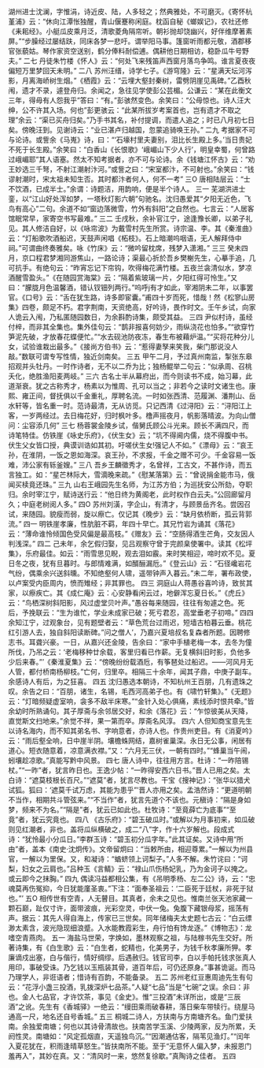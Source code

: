 <!-- { "loadSidebar": true } -->
湖州进士沈澜，字惟涓，诗近皮、陆，人多轻之；然典雅处，不可磨灭。《寄怀杭堇浦》云：“休向江潭怅独醒，青山偃蹇称闲庭。枕函自秘《螂娱记》，农社还修《耒耜经》。小艇瓜皮乘月泛，清歌菱角隔帘听。朝衫抛却饶幽兴，好伴维摩著素屏。”“步臊经过屡结趺，同床各梦一悲吁。谓举阳马事。篷窗听雨都元敬，酒郡移官张藐姑。琴作家资空送别，鹤分俸料耐偿逋。偶耕他日期相访，稳卧瓜牛号野夫。”
二七
丹徒朱竹楼《怀人》云：“何处飞来残笛声西窗月落鸟争鸣。谁言夏夜夜偏短万里梦回天未明。”
二八
苏州汪缙，诗学七子。《游穹隆》云：“星满天坛河泻影，月离海峤树生烟。”《栖霞》云：“云埋大壑封秦树，雷劈阴崖见禹碑。”乙酉秋闱，遗才不录，遽登舟归。余闻之，急往见学使彭公芸楣。公谦云：“某在此衡文三年，得毋有人怨我乎”答曰：“有。”彭骇然变色。余笑曰：“公毋惊也。诗人汪大绅，公不许其入场。何也”彭更骇云：“此某所拔岁考案首也，岂有遗才不取之理”余云：“渠已买舟归矣。”乃手书其名，补付提调，而遣人追之；时已八月初七日矣。傍晚汪到。见谢诗云：“业已湛卢归越国，忽蒙追骑唤王孙。”
二九
考据家不可与论诗。或訾余《马嵬》诗，曰：“‘石壕村里夫妻别，泪比长生殿上多。’当日贵妃不死于长生殿。”余笑曰：“白香山《长恨歌》‘峨嵋山下少人行’，明皇幸蜀，何曾路过峨嵋耶”其人语塞。然太不知考据者，亦不可与论诗。余《钱塘江怀古》云：“劝王妙选三千弩，不射江潮射汴河。”或訾之曰：“宋室都汴，不可射也。”余笑曰：“钱谬射潮时，宋太祖未知生否。其时都汴者何人，何不一考”
三O
唐相陆层云：“士不饮酒，已成半士。”余谓：诗题洁，用韵响，便是半个诗人。
三一
芜湖洪进士銮，以“江山好处浑如梦，一塔秋灯影六朝”句驰名。沈归愚爱其“夕阳无近色，飞鸟有高心”二句。余道不如“窗边落微雪，竹外有斜阳”之自然也。七言云：“人居客馆眠常早，家寄空书写最难。”
三二
壬戌秋，余补官江宁，途逢豫长卿，以弟子礼见。其人修洁自好，以《咏帘波》为戴雪村先生所赏。诗宗温、李。其《秦淮曲》云：“灯船歌吹酒船迟，天鼓声闲唱《柘枝》。石上暗潮呜咽语，无人解拜侍中祠。”可谓曲终奏雅矣。咏《竹床》云：“微吟留枕席，残梦入潇湘。”
三三
癸未四月，京口程君梦湘同游焦山，一路论诗；渠最心折於吾乡樊榭先生，心摹手追，几可抗手。有绝句云：“昨宵忘记下帘钩，吹得梅花满竹楼。五夜兰衾清似水，梦凉酒醒雪盈头。”《在随园赏海棠》云：“隔着紫玻璃一片，夕阳红得可怜生。”又曰：“朦胧月色温馨酒，错认钗钿列两行。”呜呼j有才如此，宰湘阴未二年，以事罢官。《口号》云：“舌在犹生路，诗多即宦囊。”甫四十岁而死，惜哉！然《松寥山房集》四卷，颇足不朽。君字荆南，天资绝高，好吟诗，畏作时文。壬午乡试，向家人诡云入闱，乃私匿随园数日，为余斟酌诗集，颇受其益。
三四
尹似村诗，虽经付梓，而非其全集也。集外佳句云：“鹊非报喜何妨少，雨纵浇花也怕多。”“欲穿竹笋泥先破，才放春花蝶便忙。”“水去砚池防夜冻，春生布被藉炉温。”“买将花种分儿女，试验谁栽出最多。”《接尚方伯书》云：“惹得妻孥来笑我，柴门那说没人敲。”数联可谓专写性情，独近剑南矣。
三五
甲午二月，予过真州南监，掣张东皋招观并头牡丹。一时作诗者，无不以二乔为比；独杨鲲举二句云：“似承周、召桃夭化，绝胜渔阳麦两岐。”
三六
古名士半从幕府出，而今则读书不成，始习幕，此道渐衰。犹之古称秀才，杨素以为惟周、孔可以当之；非若今之读时文诸生也。康熙、雍正间，督抚俱以千金重礼，厚聘名流。一时如张西清、范履渊、潘荆山、岳水轩等，皆名重一时。范诗最清，无从访觅。只记西清《过浔阳》云：“浔阳江上客，一岁两经过。去日梅花好，归时枫叶多。橹声摇夜月，帆影落晴波。为向山僧问：尘容添几何”
三七
杨蓉裳金陵乡试，偕舅氏顾公斗光来。顾长不满四尺，而诗笔特佳。仿铁崖《咏史乐府》，《伏生女》云；“坑不得阃内儒，烧不得腹中书。伏生父女皆口授，典谟训诰如其初。吁嗟伏生女!强记人不如。”《漂母》云：“哀王孙，在淮阴，一饭之恩如海深。哀王孙，不求报，千金之赠不可少。千金容易一饭难，沛公家有轹釜嫂。”
三八
吾乡王麟徵秀才，名曾祥，工古文，不甚作诗，而五言独工。如：“星芒林际大，雪滴晚来疏。”《慰某落第》云：“曾说捐金能市马，俄闻买椟竟还珠。”
三九
山右王峨园先生名师，为江苏方伯；为巡抚安公所劾，夺职归。余时宰江宁，赋诗送行云：“他日终为黄阁老，此时权作白云夫。”公回廊留月久；中庭老树阅人多。”
四O
苏州刘潢，字企山，有清才，与顾景岳齐名。尝因召试，来随园。貌瘦而弱，旋以瘵亡。仅记其《晚步》云：“缺月依桥断，孤云背郭流。”
四一
明铁崖孝廉，性肮脏不羁，年四十早亡。其兄竹岩为诵其《落花》云：“薄命谁怜倾国色受风偏是最高枝。”《赠友》云：“空肠得酒生芒角，交友因人判浅深。”
四二
己未年，余乞假归娶，见吕观察守曾于完颜臬使署中。读其《松坪集》，乐府最佳。如云：“雨雪思见睨，观去泪如霰。来时笑相迎，啼时欢不见。夏日冬之夜，犹有旦暮时。与郎情难满，如醑酾漏卮。”《登云山》云：“石径巉岩花气纷，偶乘余兴送斜曛。不知绝壑何人啸，遥带钟声入暮云。”未二年，署布政使，以卢案受内臣周内，愤而雉经；非其罪也。
四三
洞庭山人蒋愚谷喜吟诗，致贫其家，以瘵疾亡。其《成仁庵》云：心安静看闲云过，地僻浑忘夏日长。”《虎丘》云：“鸟栖深树斜阳影，风过虚堂贝叶声。”愚谷每来随园，往往有匆遽之色。死后，予挽联云：“生为谁忙，学业未成家已破；死亏君忍，高堂垂老子初啼。”
四四
余知江宁，过观象台，见有题壁者云：“草色荒台过雨迟，短墙古柏暮云垂。桃花红引游人去，独自斜阳读断碑。”问之僧人’，乃嘉兴夏培叔名复森者所题。因聘修志书。耳聋兴豪。一日，从嘉兴还金陵，告余曰：“家中手植老梅一本，去冬为僮所伐，乃吊之云：‘老梅移种廿余载，客里归看已作薪。无复横斜旧时影，负他多少后来春。”’《秦淮夏集》云：“傍晚纷纷载酒卮，有筝琶处过船迟。——河风月无人管，都付桥南杨柳枝。”亡何，归里卒。相隔三十余年，闻其子鼎，中庚子副车。余感诗人有后，为之狂喜。
四五
沈归愚选本朝诗，不知杭州王百朋，几有遗珠之叹。余告之曰：“百朋，诸生，名锡，毛西河高弟子也。有《啸竹轩集》。”《无题》云：“灯暗频疑虚室响，衾多不敌半床寒。”“金针入处心俱痛，素线添时恨共牵。”皆余幼时所熟诵句。其子厚斋与余邻居交好，和余《落花》云：“乍惊彼美从天降，直觉斯文扫地来。”余觉不祥，果一第而卒。厚斋名风淳。
四六
人但知商宝意先生以诗名海内，而不知其弟名书、字响意者，亦诗人也。作贵州吏目。有《消夏吟》云：“雨后壑全响，日中崖半阴。壤檐蛛网结，嘉树雀巢深。永日无公事，闲居有道心。短衣随意着，凉意满衣襟。”又：“六月无三伏，一朝有四时。”“蜂巢当午闹，蚓壤趁凉歌。”真能写黔中风景。
四七
唐人诗中，往往用方言。杜诗：“一昨陪锡杖。”“一昨”者，犹言昨日也。王逸少帖：“一昨得安西六日书。”晋人已用之矣。太白诗：“遮莫枝根长百尺。”“遮莫”者，犹言尽教也。干宝《搜神记》：“张华以猎犬试狐。狐曰：‘遮莫千试万虑，其能为患乎”’晋人亦用之矣。孟浩然诗：“更道明朝不当作，相期共斗管弦来。”“不当作”者，犹言先道个不该也。元稹诗：“隔是身如梦，频来不为名。”“隔是”者，犹云已如此也。杜牧诗：“至竟薛亡为底事”“至竟”者，犹云究竟也。
四八
《古乐府》：“碧玉破瓜时。”或解以为月事初来，如瓜破则见红潮者，非也。盖将瓜纵横破之，成二“八”字，作十六岁解也。段成式诗：“犹怜最小分瓜日。”李群玉诗：“碧玉初分瓜字年。”此其证矣。又诗中用“所由”者，盖本《南史·沈炯传》。文帝留炯曰：“当敕所由，相迎尊累。”一解以为州县官，一解以为里保。又，和凝诗：“蝤蛴领上诃梨子。”人多不解。朱竹诧曰：“诃梨，妇女之云肩也。”吕种玉《言鲭》云：“禄山爪伤杨妃乳，乃为金诃子以掩之。或云即今之抹胸。”
四九
偶读冯益都相公集，有《吊明季杨、左二公》诗，云：“忠魂莫再伤冤抑，今日犹能廑圣衷。”下注：“面奉圣祖云：‘二臣死于廷杖，非死于狱也。”’
五O
相传世有空青，人无瞽目。其真者，余未之见也。惟南兰张天池家藏一颗石巅，趾仅寸许，面带波痕，光彩空灵，中伏一兔。兔腹下藏银母浆，摇荡有声。据云：其先人得自海上，传家已三世矣。同年储梅夫太史题七古云：“白云缥渺太素含，波光隐现细浪蹙。入水能教霞彩生，舟行怕有馋龙逐。”《博物志》：龙嗜空青燕肉。
五一
海盐马世荣，字焕如，墨林观察之祖，与陆稼书先生交好。所著诗集，有《白生歌》云：“白生者，蛇精也，化美男子，为钱千秋孝廉所狎。孝廉谪戍出塞，白与偕行，情好绸缪。后遇赦归。钱官司李，白以手帕托钱求张真人用印，事破受诛。乃乞钱以玉瓶装其骨，道百年后，可仍还原身。”事甚诡诞。而马乃理学人，非诳语者；惜诗有百韵，不能备录。
五二
苏州老红豆惠周迪先生有句云：“花浮小盏三投酒，乳拨深炉七品茶。”人疑“七品”当是“七碗”之误。余曰：非也。金人七品官，才许饮茶，事见《金史》。惟“三投酒”未详所出，或是“三辰酒”之讹。先生有《香城驿》一绝云：“缦田乘雨破春耕，落日柴车带犊行。绕屋马通高一尺，地名还自号香城。”
五三
桐城二诗人，方扶南与方南塘齐名。鱼门爱扶南。余独爱南塘；何也以其诗骨清故也。扶南苦学玉溪、少陵两家，反为所累，夭阏性灵。南塘如：“风定孤烟直，天遥独鸟沉。”“因潮通估客，隔苇见渔灯。”“闰年入夏花犹在，积雨逢晴草怒生。”皆扶南所不能。至于“无意怀人偏入梦，未报恩门羞再入”，其妙在真。又：“清风时一来，悠然复徐歇。”真陶诗之佳者。
五四
